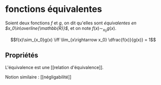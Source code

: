 # fonctions équivalentes
Soient deux fonctions $f$ et $g$, on dit qu'elles sont _équivalentes en $x_0\in\overline{\mathbb{R}}$_, et on note $f(x)\sim_{x_0}g(x)$.

$$f(x)\sim_{x_0}g(x) \iff \lim_{x\rightarrow x_0} \dfrac{f(x)}{g(x)} = 1$$
## Propriétés
L'équivalence est une [[relation d'équivalence]].


Notion similaire : [[négligabilité]]

